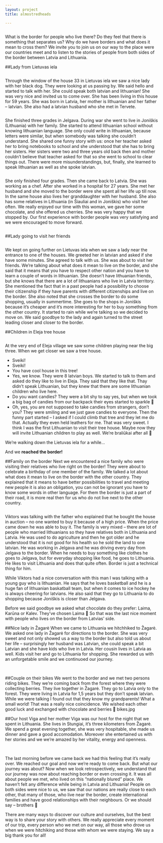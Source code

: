 ```yaml
---
layout: project
title: almostredheads

---
```


<img src="Intro.JPG" alt=""> 


What is the border for people who live there? Do they feel that there is something that separates us? Why do we have borders and what does it mean to cross them? We invite you to join us on our way to the place were our countries meet and to listen to the stories of people from both sides of the border between Latvia and Lithuania.



##Lady from Lietuvas iela

<img src="Lietuvasiela.JPG" alt=""> 

Through the window of the house 33 in Lietuvas iela we saw a nice lady with her black dog. They were looking at us passing by. We said hello and started to talk with her. She could speak both latvian and lithuanian! She was very nice and invited us to come over. She has been living in this house for 59 years. She was born in Latvia, her mother is lithuanian and her father – latvian. She also had a latvian husband who she met in Tervete.

<img src="throughtthewindow.JPG" alt=""> 

She finished three grades in Jelgava. During war she went to live in Joniškis (Lithuania) with her family. She started to attend lithuanian school without knowing lithuanian language. She only could write in lithuanian, because letters were similar, but when somebody was talking she couldn’t understand. She shared one funny story with us: once her teacher asked her to bring notebooks to school and she understood that she has to bring her sisters. Her sisters were two and three years old back then and mother couldn’t believe that teacher asked for that so she went to school to clear things out. There were more misunderstandings, but, finally, she learned to speak lithuanian as well as she spoke latvian.

<img src="Viktorsandlady.JPG" alt=""> 

She only finished four grades. Then she came back to Latvia. She was working as a chef. After she worked in a hospital for 27 years. She met her husband and she moved to the border were she spent all her life up till now. In the same house also lives her granddaughter with her husband. She also has some relatives in Lithuania (in Šiauliai and in Joniškis) who visit her often. We really enjoyed our time with this woman, we gave her some chocolate, and she offered us cherries. She was very happy that we stopped by. Our first experience with border people was very satisfying and we were encouraged to move forward.

<img src="ievawithladyfromlietuvosiela.JPG" alt=""> 

##Lady going to visit her friends

<img src="Ladyonthestreet.JPG" alt=""> 

We kept on going further on Lietuvas iela when we saw a lady near the entrance to one of the houses. We greeted her in latvian and asked if she have some minutes. She agreed to talk with us. She was about to visit her friends. We’re talking about what does it mean to live on the border, and she said that it means that you have to respect other nation and you have to learn a couple of words in lithuanian. She doesn’t have lithuanian friends, but she knows that there are a lot of lithuanians who live in Latvia territory. She mentioned the fact that in a past people had a possibility to choose their citizenship if they have parents with different citizenships and live on the border. She also noted that she crosses the border to do some shopping, usually in summertime. She goes to the shops in Joniškis because it’s cheaper and it’s more interesting for her to buy something from the other country. It started to rain while we’re talking so we decided to move on. We said goodbye to the lady and again turned to the street leading closer and closer to the border.

##Children in Eleja tree house

<img src="treehouse.jpg" alt=""> 

At the very end of Eleja village we saw some children playing near the big three. When we get closer we saw a tree house.
-	Sveiki!
-	Sveiki!
-	You have cool house in this tree!
-	Yes, we know.
They were 8 latvian boys. We started to talk to them and asked do they like to live in Eleja. They said that they like that. Thay didn’t speak Lithuanian, but they knew that there are some lithuanian children who live here. 
-	Do you want candies?
They were a bit shy to say yes, but when we took a big bag of candies from our backpack their eyes started to sparkle 
-	Oh, yes, you are not supposed to take candies from strangers, don’t you?
They were smiling and we just gave candies to everyone. Then the funny part started – I asked if I could climb that tree and they let me do that. Actually they even held leathers for me. That was very sweet. I think I was the first Lithuanian to visit their tree house. Maybe now they will invite Lithuanian children to play as well. We’re braliūkai after all 

We’re walking down the Lietuvas iela for a while... 
<img src="road.JPG" alt=""> 

And we **reached the border!**
<img src="ltlvborders.jpg" alt=""> 
<img src="border.JPG" alt=""> 


##Family on the border
Next we encountered a nice family who were visiting their relatives who live right on the border! They were about to celebrate a birthday of one member of the family. We talked a lot about what does it mean to live on the border with the other country. They explained that it means to have better possibilities to travel and meeting new people it is also an obligation, you can not be ignorant you have to know some words in other language. For them the border is just a part of their road, it is more real then for us who do not live next to the other country. 

<img src="familyontheborder.JPG" alt=""> 

Viktors was talking with the father who explained that he bought the house in auction – no one wanted to buy it because of a high price. When the price came down he was able to buy it. The family is very mixed – there are lot of people who married lithuanians so they have relatives both in Lithuania and Latvia. He was used to do agriculture and then he got older and he understood that it is not good for his health so he sold the land to one latvian. He was working in Jelgava and he was driving every day from Jelgava to the border. When he needs to buy something like clothes he goes to Jelgava, but for everyday shopping like food, he goes to Lithuania. He likes to visit Lithuania and does that quite often. Border is just a technical thing for him.

While Viktors had a nice conversation with this man I was talking with a young guy who is lithuanian. He says that he loves basketball and he is a huge fan of lithuanian baskatball team, but when it comes to ice hockey he is always cheering for latvians. He also said that they go to Lithuania to do shopping because Joniškis is closer than Jelgava.

Before we said goodbye we asked what chocolate do they prefer: Laima, Karūna or Kalev. They’ve chosen Laima  So that was the last nice moment with people who lives on the border from Latvias’ side.

##Nice lady in Žagarė
When we came to Lithuania we hitchhiked to Žagarė. We asked one lady in Žagarė for directions to the border. She was very sweet and not only showed us a way to the border but also told us about her life – surprisingly her husband was Latvian, she could speak a bit Latvian and she have kids who live in Latvia. Her cousin lives in Latvia as well. Kids visit her and go to Lithuania for shopping. She rewarded us with an unforgetable smile and we continuoed our journey.

<img src="ViktorsandladyfromZagare.JPG" alt=""> 
<img src="ievaandladyfromzagare.JPG" alt=""> 


##Couple on their bikes
We went to the border and we met two persons riding bikes. They we’re coming back from the forest where they were collecting berries. They live together in Žagarė. They go to Latvia only to the forest. They were living in Latvia for 1,5 years but they don’t speak latvian. While we were talking I found out that they know my grandparents! What a small world! That was a really nice coincidence. We wished each other good luck and exchanged with chocolate and berries 
bikes.jpg

##Our host Viga and her mother
Viga was our host for the night that we spent in Lithuania. She lives in Stungiai, it’s three kilometers from Žagarė. We spend a great evening together, she was very hospitable, she made us dinner and gave a good accomodation. Moreover she entertained us with her stories and we we’re amazed by her vitality, energy and openness. 

<img src="vigaandilona.jpg" alt=""> 

<img src="stungiai.JPG" alt=""> 

The last morning before we came back we had this feeling that it’s really over. We reached our goal and now we’re ready to come back. But what our journey was about? Now when we look retrospectively, we understand that our journey was now about reaching border or even crossing it. It was all about people we met, who lived on this “nationally blured” place. We haven’t felt any difference while being in Latvia and Lithuania! People on both sides were nice to us, we saw that our nations are really close to each other, that many of those, who live near the border, create international families and have good relationships with their neighbours. Or we should say – brothers 

There are many ways to discover our culture and ourselves, but the best way is to share your story with others. We really appreciate every moment of our trip, every person who we met on our way, all those who drove us when we were hitchiking and those with whom we were staying. We say a big thank you for all!
